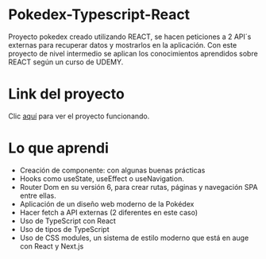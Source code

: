 # Pokedex-Typescript-React

Proyecto pokedex creado utilizando REACT, se hacen peticiones a 2 API´s externas para recuperar datos y mostrarlos en la aplicación. Con este proyecto de nivel intermedio se aplican los conocimientos aprendidos sobre REACT según un curso de UDEMY.

# Link del proyecto 
Clic [aquí](https://https://pokedex-typescript-reactv1-kamores.netlify.app/) para ver el proyecto funcionando.


# Lo que aprendi

* Creación de componente: con algunas buenas prácticas
* Hooks como useState, useEffect o useNavigation.
* Router Dom en su versión 6, para crear rutas, páginas y navegación SPA entre ellas.
* Aplicación de un diseño web moderno de la Pokédex
* Hacer fetch a API externas (2 diferentes en este caso)
* Uso de TypeScript con React
* Uso de tipos de TypeScript
* Uso de CSS modules, un sistema de estilo moderno que está en auge con React y Next.js
